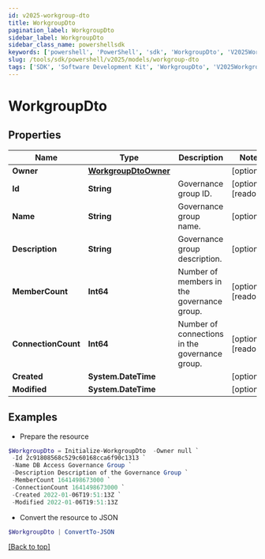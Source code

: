 ```yaml
---
id: v2025-workgroup-dto
title: WorkgroupDto
pagination_label: WorkgroupDto
sidebar_label: WorkgroupDto
sidebar_class_name: powershellsdk
keywords: ['powershell', 'PowerShell', 'sdk', 'WorkgroupDto', 'V2025WorkgroupDto'] 
slug: /tools/sdk/powershell/v2025/models/workgroup-dto
tags: ['SDK', 'Software Development Kit', 'WorkgroupDto', 'V2025WorkgroupDto']
---
```



# WorkgroupDto

## Properties

Name | Type | Description | Notes
------------ | ------------- | ------------- | -------------
**Owner** | [**WorkgroupDtoOwner**](workgroup-dto-owner) |  | [optional] 
**Id** | **String** | Governance group ID. | [optional] [readonly] 
**Name** | **String** | Governance group name. | [optional] 
**Description** | **String** | Governance group description. | [optional] 
**MemberCount** | **Int64** | Number of members in the governance group. | [optional] [readonly] 
**ConnectionCount** | **Int64** | Number of connections in the governance group. | [optional] [readonly] 
**Created** | **System.DateTime** |  | [optional] 
**Modified** | **System.DateTime** |  | [optional] 

## Examples

- Prepare the resource
```powershell
$WorkgroupDto = Initialize-WorkgroupDto  -Owner null `
 -Id 2c91808568c529c60168cca6f90c1313 `
 -Name DB Access Governance Group `
 -Description Description of the Governance Group `
 -MemberCount 1641498673000 `
 -ConnectionCount 1641498673000 `
 -Created 2022-01-06T19:51:13Z `
 -Modified 2022-01-06T19:51:13Z
```

- Convert the resource to JSON
```powershell
$WorkgroupDto | ConvertTo-JSON
```


[[Back to top]](#) 

